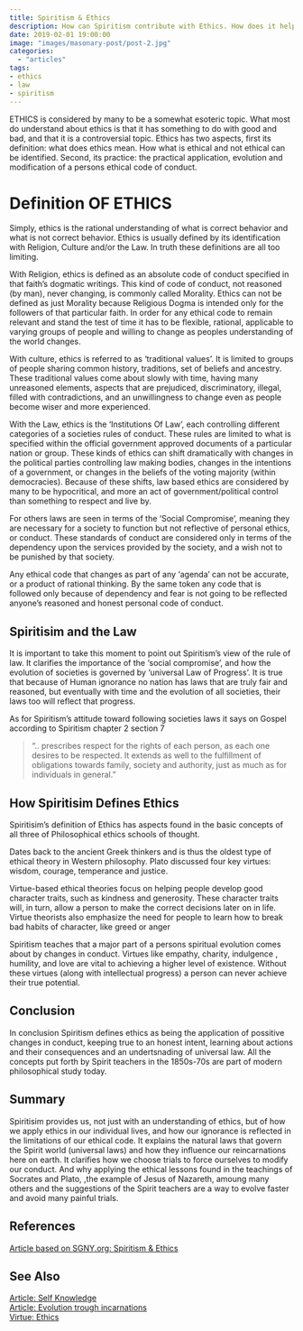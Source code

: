 ```yaml
---
title: Spiritism & Ethics
description: How can Spiritism contribute with Ethics. How does it help us being better and happier human beings
date: 2019-02-01 19:00:00
image: "images/masonary-post/post-2.jpg"
categories: 
  - "articles"
tags: 
- ethics
- law
- spiritism
---
```


ETHICS is considered by many to be a somewhat esoteric topic. What most do understand about ethics is that it has something to do with good and bad, and that it is a controversial topic. Ethics has two aspects, first its definition: what does ethics mean. How what is ethical and not ethical can be identified. Second, its practice: the practical application, evolution and modification of a persons ethical code of conduct.

# Definition OF ETHICS

Simply, ethics is the rational understanding of what is correct behavior and what is not correct behavior. Ethics is usually defined by its identification with Religion, Culture and/or the Law. In truth these definitions are all too limiting.

With Religion, ethics is defined as an absolute code of conduct specified in that faith’s dogmatic writings. This kind of code of conduct, not reasoned (by man), never changing, is commonly called Morality. Ethics can not be defined as just Morality because Religious Dogma is intended only for the followers of that particular faith. In order for any ethical code to remain relevant and stand the test of time it has to be flexible, rational, applicable to varying groups of people and willing to change as peoples understanding of the world changes.

With culture, ethics is referred to as ‘traditional values’. It is limited to groups of people sharing common history, traditions, set of beliefs and ancestry. These traditional values come about slowly with time, having many unreasoned elements, aspects that are prejudiced, discriminatory, illegal, filled with contradictions, and an unwillingness to change even as people become wiser and more experienced.

With the Law, ethics is the ‘Institutions Of Law’, each controlling different categories of a societies rules of conduct. These rules are limited to what is specified within the official government approved documents of a particular nation or group. These kinds of ethics can shift dramatically with changes in the political parties controlling law making bodies, changes in the intentions of a government, or changes in the beliefs of the voting majority (within democracies). Because of these shifts, law based ethics are considered by many to be hypocritical, and more an act of government/political control than something to respect and live by.

For others laws are seen in terms of the ‘Social Compromise’, meaning they are necessary for a society to function but not reflective of personal ethics, or conduct. These standards of conduct are considered only in terms of the dependency upon the services provided by the society, and a wish not to be punished by that society.

Any ethical code that changes as part of any ‘agenda’ can not be accurate, or a product of rational thinking. By the same token any code that is followed only because of dependency and fear is not going to be reflected anyone’s reasoned and honest personal code of conduct.


## Spiritisim and the Law

It is important to take this moment to point out Spiritism’s view of the rule of law. It clarifies the importance of the ‘social compromise’, and how the evolution of societies is governed by ‘universal Law of Progress’. It is true that because of Human ignorance no nation has laws that are truly fair and reasoned, but eventually with time and the evolution of all societies, their laws too will reflect that progress.

As for Spiritism’s attitude toward following societies laws it says on Gospel according to Spiritism chapter 2 section 7
> “.. prescribes respect for the rights of each person, as each one desires to be respected. It extends as well to the fulfillment of obligations towards family, society and authority, just as much as for individuals in general.” 


## How Spiritisim Defines Ethics

Spiritisim’s definition of Ethics has aspects found in the basic concepts of all three of Philosophical ethics schools of thought.

Dates back to the ancient Greek thinkers and is thus the oldest type of ethical theory in Western philosophy. Plato discussed four key virtues: wisdom, courage, temperance and justice.

Virtue-based ethical theories focus on helping people develop good character traits, such as kindness and generosity. These character traits will, in turn, allow a person to make the correct decisions later on in life. Virtue theorists also emphasize the need for people to learn how to break bad habits of character, like greed or anger

Spiritism teaches that a major part of a persons spiritual evolution comes about by changes in conduct. Virtues like empathy, charity, indulgence , humility, and love are vital to achieving a higher level of existence. Without these virtues (along with intellectual progress) a person can never achieve their true potential.

## Conclusion

In conclusion Spiritism defines ethics as being the application of possitive changes in conduct, keeping true to an honest intent, learning about actions and their consequences and an undertsnading of universal law. All the concepts put forth by Spirit teachers in the 1850s-70s are part of modern philosophical study today.

## Summary

Spiritisim provides us, not just with an understanding of ethics, but of how we apply ethics in our individual lives, and how our ignorance is reflected in the limitations of our ethical code. It explains the natural laws that govern the Spirit world (universal laws) and how they influence our reincarnations here on earth. It clarifies how we choose trials to force ourselves to modify our conduct. And why applying the ethical lessons found in the teachings of Socrates and Plato, ,the example of Jesus of Nazareth, amoung many others and the suggestions of the Spirit teachers are a way to evolve faster and avoid many painful trials.


## References
[Article based on SGNY.org: Spiritism & Ethics](http://www.sgny.org/spiritism-guide/spiritism-topics/spiritism-ethics/index.html)  

## See Also
[Article: Self Knowledge](/articles/self-knowledge)  
[Article: Evolution trough incarnations](/articles/evolution-trough-incarnations)  
[Virtue: Ethics ](/virtues/ethics)  
